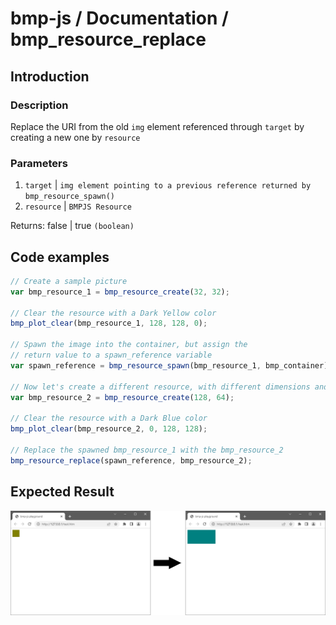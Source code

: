 # bmp-js / Documentation / bmp_resource_replace
## Introduction

### Description

Replace the URI from the old `img` element referenced through `target` by creating a new one by `resource`

### Parameters

1. `target` | `img element pointing to a previous reference returned by bmp_resource_spawn()`
2. `resource` | `BMPJS Resource`

Returns: false | true `(boolean)`

## Code examples

```js
// Create a sample picture
var bmp_resource_1 = bmp_resource_create(32, 32);

// Clear the resource with a Dark Yellow color
bmp_plot_clear(bmp_resource_1, 128, 128, 0);

// Spawn the image into the container, but assign the
// return value to a spawn_reference variable
var spawn_reference = bmp_resource_spawn(bmp_resource_1, bmp_container);

// Now let's create a different resource, with different dimensions and colors
var bmp_resource_2 = bmp_resource_create(128, 64);

// Clear the resource with a Dark Blue color
bmp_plot_clear(bmp_resource_2, 0, 128, 128);

// Replace the spawned bmp_resource_1 with the bmp_resource_2
bmp_resource_replace(spawn_reference, bmp_resource_2);
```

## Expected Result

![expected-result](./img/009.png)
